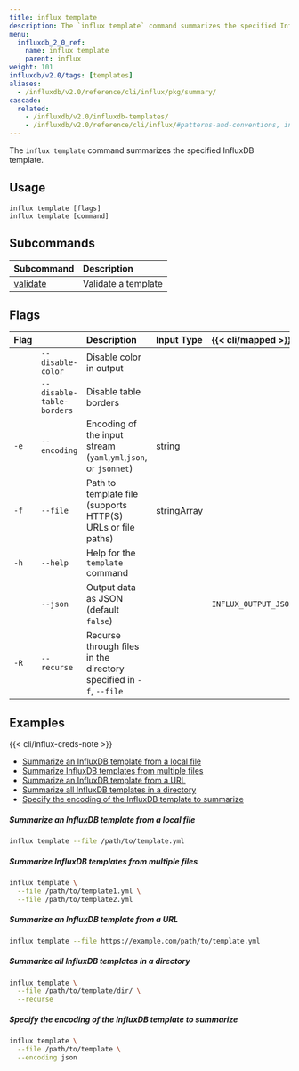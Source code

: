 ```yaml
---
title: influx template
description: The `influx template` command summarizes the specified InfluxDB template.
menu:
  influxdb_2_0_ref:
    name: influx template
    parent: influx
weight: 101
influxdb/v2.0/tags: [templates]
aliases:
  - /influxdb/v2.0/reference/cli/influx/pkg/summary/
cascade:
  related:
    - /influxdb/v2.0/influxdb-templates/
    - /influxdb/v2.0/reference/cli/influx/#patterns-and-conventions, influx CLI patterns and conventions
---
```


The `influx template` command summarizes the specified InfluxDB template.

## Usage
```
influx template [flags]
influx template [command]
```

## Subcommands
| Subcommand                                                        | Description         |
|:----------                                                        |:-----------         |
| [validate](/influxdb/v2.0/reference/cli/influx/template/validate) | Validate a template |

## Flags
| Flag |                           | Description                                                        | Input Type  | {{< cli/mapped >}}   |
|:---- |:---                       |:-----------                                                        |:----------  |:------------------   |
|      | `--disable-color`         | Disable color in output                                            |             |                      |
|      | `--disable-table-borders` | Disable table borders                                              |             |                      |
| `-e` | `--encoding`              | Encoding of the input stream (`yaml`,`yml`,`json`, or `jsonnet`)   | string      |                      |
| `-f` | `--file`                  | Path to template file (supports HTTP(S) URLs or file paths)        | stringArray |                      |
| `-h` | `--help`                  | Help for the `template` command                                    |             |                      |
|      | `--json`                  | Output data as JSON (default `false`)                              |             | `INFLUX_OUTPUT_JSON` |
| `-R` | `--recurse`               | Recurse through files in the directory specified in `-f`, `--file` |             |                      |

## Examples

{{< cli/influx-creds-note >}}

- [Summarize an InfluxDB template from a local file](#summarize-an-influxdb-template-from-a-local-file)
- [Summarize InfluxDB templates from multiple files](#summarize-influxdb-templates-from-multiple-files)
- [Summarize an InfluxDB template from a URL](#summarize-an-influxdb-template-from-a-url)
- [Summarize all InfluxDB templates in a directory](#summarize-all-influxdb-templates-in-a-directory)
- [Specify the encoding of the InfluxDB template to summarize](#specify-the-encoding-of-the-influxdb-template-to-summarize)

##### Summarize an InfluxDB template from a local file
```sh
influx template --file /path/to/template.yml
```

##### Summarize InfluxDB templates from multiple files
```sh
influx template \
  --file /path/to/template1.yml \
  --file /path/to/template2.yml
```

##### Summarize an InfluxDB template from a URL
```sh
influx template --file https://example.com/path/to/template.yml
```

##### Summarize all InfluxDB templates in a directory
```sh
influx template \
  --file /path/to/template/dir/ \
  --recurse
```

##### Specify the encoding of the InfluxDB template to summarize
```sh
influx template \
  --file /path/to/template \
  --encoding json
```
